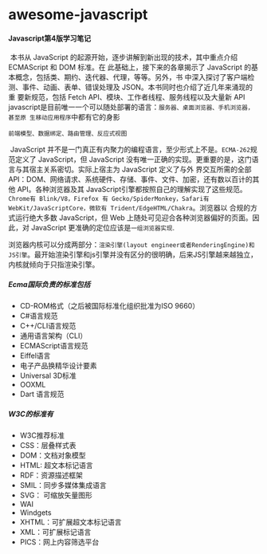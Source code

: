 # awesome-javascript
#### Javascript第4版学习笔记

​		本书从 JavaScript 的起源开始，逐步讲解到新出现的技术，其中重点介绍 ECMAScript 和 DOM 标准。在 此基础上，接下来的各章揭示了 JavaScript 的基本概念，包括类、期约、迭代器、代理，等等。另外，书 中深入探讨了客户端检测、事件、动画、表单、错误处理及 JSON。本书同时也介绍了近几年来涌现的重 要新规范，包括 Fetch API、模块、工作者线程、服务线程以及大量新 API
javascript是目前唯一一个可以随处部署的语言：`服务器、桌面浏览器、手机浏览器，甚至原 生移动应用程序`中都有它的身影

`前端模型、数据绑定、路由管理、反应式视图`

​		 JavaScript 并不是一门真正有内聚力的编程语言，至少形式上不是。`ECMA-262`规范定义了 JavaScript，但 JavaScript 没有唯一正确的实现。更重要的是，这门语言与其宿主关系密切。实际上宿主为 JavaScript 定义了与外 界交互所需的全部 API：DOM、网络请求、系统硬件、存储、事件、文件、加密，还有数以百计的其他 API。各种浏览器及其 JavaScript引擎都按照自己的理解实现了这些规范。`Chrome有 Blink/V8，Firefox 有 Gecko/SpiderMonkey，Safari有 WebKit/JavaScriptCore，微软有 Trident/EdgeHTML/Chakra`。浏览器以 合规的方式运行绝大多数 JavaScript，但 Web 上随处可见迎合各种浏览器偏好的页面。因此，对 JavaScript 更准确的定位应该是`一组浏览器实现`.

​		浏览器内核可以分成两部分：`渲染引擎(layout engineer或者RenderingEngine)和JS引擎`。最开始渲染引擎和js引擎并没有区分的很明确，后来JS引擎越来越独立，内核就倾向于只指渲染引擎。

##### Ecma国际负责的标准包括

- CD-ROM格式（之后被国际标准化组织批准为ISO 9660）
- C#语言规范
- C++/CLI语言规范
- 通用语言架构（CLI）
- ECMAScript语言规范
- Eiffel语言
- 电子产品换精华设计要素
- Universal 3D标准
- OOXML
- Dart 语言规范

##### W3C的标准有

- W3C推荐标准
- CSS：层叠样式表
- DOM：文档对象模型
- HTML: 超文本标记语言
-  RDF：资源描述框架
- SMIL：同步多媒体集成语言
- SVG： 可缩放矢量图形
- WAI
- Windgets
- XHTML：可扩展超文本标记语言
- XML：可扩展标记语言
- PICS：网上内容筛选平台


